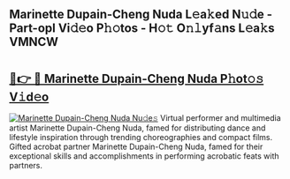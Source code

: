 ## Marinette Dupain-Cheng Nuda L𝚎a𝚔ed N𝚞𝚍e - Part-opI Vi𝚍𝚎o P𝚑𝚘tos - H𝚘𝚝 O𝚗𝚕yf𝚊ns L𝚎a𝚔s VMNCW

# <h2><a href="http://kf3zssc.oniu.top/?m=Marinette+Dupain-Cheng+Nuda">🔗👉 🔴 Marinette Dupain-Cheng Nuda P𝚑ot𝚘𝚜 V𝚒d𝚎o</a></h2>

[![Marinette Dupain-Cheng Nuda Nu𝚍e𝚜](https://i.imgur.com/0qMVB7G.gif)](http://kf3zssc.oniu.top/?m=Marinette+Dupain-Cheng+Nuda)
Virtual performer and multimedia artist Marinette Dupain-Cheng Nuda, famed for distributing dance and lifestyle inspiration through trending choreographies and compact films. Gifted acrobat partner Marinette Dupain-Cheng Nuda, famed for their exceptional skills and accomplishments in performing acrobatic feats with partners.  

